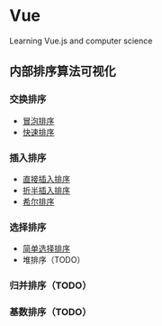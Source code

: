 # Vue
Learning Vue.js and computer science

## 内部排序算法可视化

### 交换排序
- [冒泡排序](https://xuhuiming.github.io/Vue/BubbleSortVisualized.html)
- [快速排序](https://xuhuiming.github.io/Vue/QuickSortVisualized.html)

### 插入排序
- [直接插入排序](https://xuhuiming.github.io/Vue/InsertSortVisualized.html)
- [折半插入排序](https://xuhuiming.github.io/Vue/BinaryInsertSortVisualized.html)
- [希尔排序](https://xuhuiming.github.io/Vue/ShellSortVisualized.html)

### 选择排序
- [简单选择排序](https://xuhuiming.github.io/Vue/SelectSortVisualized.html)
- 堆排序（TODO）

### 归并排序（TODO）
### 基数排序（TODO）
